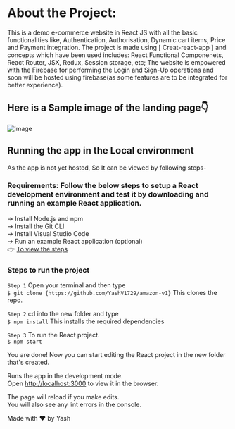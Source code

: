 
# About the Project: 

This is a demo e-commerce website in React JS with all the basic functionalities like, Authentication, Authorisation, Dynamic cart items, Price and Payment integration.
The  project is made using [ Creat-react-app ] and concepts which have been used includes: React Functional Componenets, React Router, JSX, Redux, Session storage, etc;
The website is empowered with the Firebase for performing the Login and Sign-Up operations and soon will be hosted using firebase(as some features are to be integrated for better experience).



## Here is a Sample image of the landing page👇
![image](https://mir-s3-cdn-cf.behance.net/project_modules/max_1200/373c5775629407.5c51dddc2e2bd.png)



## Running the app in the Local environment

As the app is not yet hosted, So It can be viewed by following steps-

### Requirements: Follow the below steps to setup a React development environment and test it by downloading and running an example React application.
-> Install Node.js and npm <br>
-> Install the Git CLI <br>
-> Install Visual Studio Code <br>
-> Run an example React application (optional) <br>
👉 [To view the steps](https://jasonwatmore.com/post/2020/06/02/react-setup-development-environment)



### Steps to run the project 

`Step 1`  Open your terminal and then type <br>
`$ git clone {https://github.com/YashV1729/amazon-v1}`
 This clones the repo.

`Step 2`  cd into the new folder and type <br>
`$ npm install`
This installs the required dependencies

`Step 3` To run the React project. <br>
`$ npm start`

You are done! Now you can start editing the React project in the new folder that's created.

Runs the app in the development mode.<br />
Open [http://localhost:3000](http://localhost:3000) to view it in the browser.

The page will reload if you make edits.<br />
You will also see any lint errors in the console.


Made with ❤️ by Yash
